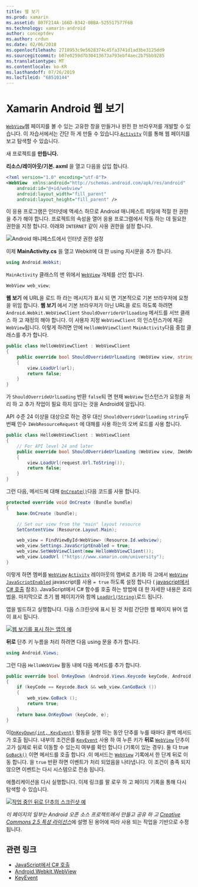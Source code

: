 ```yaml
---
title: 웹 보기
ms.prod: xamarin
ms.assetid: 807F214A-166D-B342-0BBA-525517577F6B
ms.technology: xamarin-android
author: conceptdev
ms.author: crdun
ms.date: 02/06/2018
ms.openlocfilehash: 2718953c9e5628374c45fa3741d1ad3be3125dd9
ms.sourcegitcommit: b07e0259d7b30413673a793ebf4aec2b75bb9285
ms.translationtype: MT
ms.contentlocale: ko-KR
ms.lasthandoff: 07/26/2019
ms.locfileid: "68510144"
---
```

# <a name="xamarinandroid-web-view"></a>Xamarin Android 웹 보기

[`WebView`](xref:Android.Webkit.WebView)웹 페이지를 볼 수 있는 고유한 창을 만들거나 완전 한 브라우저를 개발할 수 있습니다. 이 자습서에서는 간단 하 게 만들 수 있습니다.[`Activity`](xref:Android.App.Activity)
이를 통해 웹 페이지를 보고 탐색할 수 있습니다.

새 프로젝트를 **만듭니다.**

**리소스/레이아웃/기본. axml** 을 열고 다음을 삽입 합니다.

```xml
<?xml version="1.0" encoding="utf-8"?>
<WebView  xmlns:android="http://schemas.android.com/apk/res/android"
    android:id="@+id/webview"
    android:layout_width="fill_parent"
    android:layout_height="fill_parent" />
```

이 응용 프로그램은 인터넷에 액세스 하므로 Android 매니페스트 파일에 적절 한 권한을 추가 해야 합니다. 프로젝트의 속성을 열어 응용 프로그램에서 작동 하는 데 필요한 권한을 지정 합니다. 아래와 `INTERNET` 같이 사용 권한을 설정 합니다.

![Android 매니페스트에서 인터넷 권한 설정](web-view-images/01-set-internet-permissions.png)

이제 **MainActivity.cs** 을 열고 Webkit에 대 한 using 지시문을 추가 합니다.

```csharp
using Android.Webkit;
```

`MainActivity` 클래스의 맨 위에서 [`WebView`](xref:Android.Webkit.WebView) 개체를 선언 합니다.

```csharp
WebView web_view;
```

**웹 보기** 에 URL을 로드 하 라는 메시지가 표시 되 면 기본적으로 기본 브라우저에 요청을 위임 합니다. **웹 보기** 에서 기본 브라우저가 아닌 URL을 로드 하도록 하려면 `Android.Webkit.WebViewClient` `ShouldOverriderUrlLoading` 메서드를 서브 클래스 하 고 재정의 해야 합니다. 이 사용자 지정 `WebViewClient` 의 인스턴스가에 제공 `WebView`됩니다. 이렇게 하려면 안에 `HelloWebViewClient` `MainActivity`다음 중첩 클래스를 추가 합니다.

```csharp
public class HelloWebViewClient : WebViewClient
{
    public override bool ShouldOverrideUrlLoading (WebView view, string url)
    {
        view.LoadUrl(url);
        return false;
    }
}
```

가 `ShouldOverrideUrlLoading` 반환 `false`되 면 현재 `WebView` 인스턴스가 요청을 처리 하 고 추가 작업이 필요 하지 않다는 것을 Android에 알립니다. 

API 수준 24 이상을 대상으로 하는 경우 대신 `ShouldOverrideUrlLoading` `string`두 번째 인수 `IWebResourceRequest` 에 대해를 사용 하는의 오버 로드를 사용 합니다.

```csharp
public class HelloWebViewClient : WebViewClient
{
    // For API level 24 and later
    public override bool ShouldOverrideUrlLoading (WebView view, IWebResourceRequest request)
    {
        view.LoadUrl(request.Url.ToString());
        return false;
    }
}
```

그런 다음, 메서드에 대해 [`OnCreate()`](xref:Android.App.Activity.OnCreate*)다음 코드를 사용 합니다.

```csharp
protected override void OnCreate (Bundle bundle)
{
    base.OnCreate (bundle);

    // Set our view from the "main" layout resource
    SetContentView (Resource.Layout.Main);

    web_view = FindViewById<WebView> (Resource.Id.webview);
    web_view.Settings.JavaScriptEnabled = true;
    web_view.SetWebViewClient(new HelloWebViewClient());
    web_view.LoadUrl ("https://www.xamarin.com/university");
}
```

이렇게 하면 멤버를 [`WebView`](xref:Android.Webkit.WebView) [`Activity`](xref:Android.App.Activity) 레이아웃의 멤버로 초기화 하 고에서 [`WebView`](xref:Android.Webkit.WebView) 
 [`JavaScriptEnabled`](xref:Android.Webkit.WebSettings.JavaScriptEnabled) javascript를 사용 `= true` 하도록 설정 합니다 ( [javascript에서 C\# 호출](https://github.com/xamarin/recipes/tree/master/Recipes/android/controls/webview/call_csharp_from_javascript) 참조). JavaScript에서 C\# 함수를 호출 하는 방법에 대 한 자세한 내용은 조리법을. 마지막으로 초기 웹 페이지가와 함께 [`LoadUrl(String)`](xref:Android.Webkit.WebView)로드 됩니다.

앱을 빌드하고 실행합니다. 다음 스크린샷에 표시 된 것 처럼 간단한 웹 페이지 뷰어 앱이 표시 됩니다.

[![웹 보기를 표시 하는 앱의 예](web-view-images/02-simple-webview-app-sml.png)](web-view-images/02-simple-webview-app.png#lightbox)

**뒤로** 단추 키 누름을 처리 하려면 다음 using 문을 추가 합니다.

```csharp
using Android.Views;
```

그런 다음 `HelloWebView` 활동 내에 다음 메서드를 추가 합니다.

```csharp
public override bool OnKeyDown (Android.Views.Keycode keyCode, Android.Views.KeyEvent e)
{
    if (keyCode == Keycode.Back && web_view.CanGoBack ())
    {
        web_view.GoBack ();
        return true;
    }
    return base.OnKeyDown (keyCode, e);
}
```

이[`OnKeyDown(int, KeyEvent)`](xref:Android.App.Activity.OnKeyDown*)
활동을 실행 하는 동안 단추를 누를 때마다 콜백 메서드가 호출 됩니다. 내부의 조건은를 [`KeyEvent`](xref:Android.Views.KeyEvent) 사용 하 여 누른 키가 **뒤로** [`WebView`](xref:Android.Webkit.WebView) 단추이 고가 실제로 뒤로 이동할 수 있는지 여부를 확인 합니다 (기록이 있는 경우). 둘 다 true [`GoBack()`](xref:Android.Webkit.WebView.GoBack) 이면 메서드를 호출 합니다 .이 메서드는 [`WebView`](xref:Android.Webkit.WebView) 기록에서 한 단계 뒤로 이동 합니다. 을 `true` 반환 하면 이벤트가 처리 되었음을 나타냅니다. 이 조건이 충족 되지 않으면 이벤트는 다시 시스템으로 전송 됩니다.

애플리케이션을 다시 실행합니다. 이제 링크를 팔 로우 하 고 페이지 기록을 통해 다시 탐색할 수 있습니다.

[![작업 중인 뒤로 단추의 스크린샷 예](web-view-images/03-back-button-sml.png)](web-view-images/03-back-button.png#lightbox)

*이 페이지의 일부는 Android 오픈 소스 프로젝트에서 만들고 공유 하 고*
[*Creative Commons 2.5 특성 라이선스*](http://creativecommons.org/licenses/by/2.5/)에 설명 된 용어에 따라 사용 되는 작업을 기반으로 수정 됩니다.

## <a name="related-links"></a>관련 링크

- [JavaScript에서 C# 호출](https://github.com/xamarin/recipes/tree/master/Recipes/android/controls/webview/call_csharp_from_javascript)
- [Android.Webkit.WebView](xref:Android.Webkit.WebView)
- [KeyEvent](xref:Android.Webkit.WebView)
